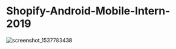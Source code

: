 # Shopify-Android-Mobile-Intern-2019

![screenshot_1537783438](https://user-images.githubusercontent.com/19359776/45948132-226a0180-bff7-11e8-8ba2-d12ee53c8692.png)
